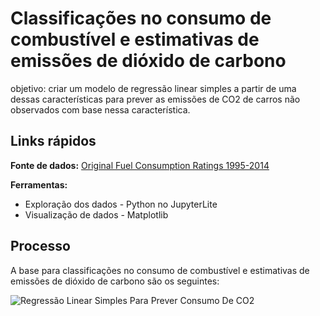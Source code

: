 # Classificações no consumo de combustível e estimativas de emissões de dióxido de carbono

objetivo: criar um modelo de regressão linear simples a partir de uma dessas características para prever as emissões de CO2 de carros não observados com base nessa característica.

## Links rápidos
**Fonte de dados:** [Original Fuel Consumption Ratings 1995-2014](https://open.canada.ca/data/en/dataset/98f1a129-f628-4ce4-b24d-6f16bf24dd64/resource/29bcf157-9297-4d6a-9695-dfd816bc32ca) <br>

**Ferramentas:** <br>
- Exploração dos dados - Python no JupyterLite 
- Visualização de dados - Matplotlib

## Processo

A base para classificações no consumo de combustível e estimativas de emissões de dióxido de carbono são os seguintes:

![Regressão Linear Simples Para Prever Consumo De CO2](https://github.com/JulianaAzevedo9/Classificacoes-de-consumo-de-combustivel-e-estimativas-de-emiss-es-de-di-xido-de-carbono/blob/main/RegressaolinearparapreveroconsumodeCO2(1).ipynb)
